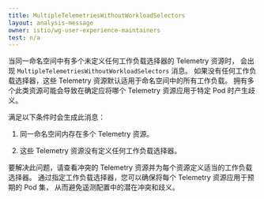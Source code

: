 ```yaml
---
title: MultipleTelemetriesWithoutWorkloadSelectors
layout: analysis-message
owner: istio/wg-user-experience-maintainers
test: n/a
---
```


当同一命名空间中有多个未定义任何工作负载选择器的 Telemetry 资源时，
会出现 `MultipleTelemetriesWithoutWorkloadSelectors` 消息。
如果没有任何工作负载选择器，这些 Telemetry 资源默认适用于命名空间中的所有工作负载。
拥有多个此类资源可能会导致在确定应将哪个 Telemetry 资源应用于特定 Pod 时产生歧义。

满足以下条件时会生成此消息：

1. 同一命名空间内存在多个 Telemetry 资源。

1. 这些 Telemetry 资源没有定义任何工作负载选择器。

要解决此问题，请查看冲突的 Telemetry 资源并为每个资源定义适当的工作负载选择器。
通过指定工作负载选择器，您可以确保将每个 Telemetry 资源应用于预期的 Pod 集，
从而避免遥测配置中的潜在冲突和歧义。

